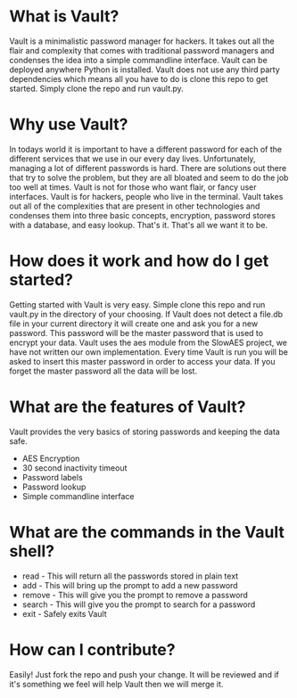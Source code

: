 What is Vault?
==============

Vault is a minimalistic password manager for hackers. It takes out all the flair and complexity that comes with traditional password managers and condenses the idea into a simple commandline 
interface. Vault can be deployed anywhere Python is installed. Vault does not use any third party dependencies which means all you have to do is clone this repo to get started. Simply clone 
the repo and run vault.py.

Why use Vault?
==============

In todays world it is important to have a different password for each of the different services that we use in our every day lives. Unfortunately, managing a lot of different passwords is hard.
There are solutions out there that try to solve the problem, but they are all bloated and seem to do the job too well at times. Vault is not for those who want flair, or fancy user interfaces. Vault
is for hackers, people who live in the terminal. Vault takes out all of the complexities that are present in other technologies and condenses them into three basic concepts, encryption, password
stores with a database, and easy lookup. That's it. That's all we want it to be. 

How does it work and how do I get started?
=====================

Getting started with Vault is very easy. Simple clone this repo and run vault.py in the directory of your choosing. If Vault does not detect a file.db file in your current directory it will
create one and ask you for a new password. This password will be the master password that is used to encrypt your data. Vault uses the aes module from the SlowAES project, we have not written our 
own implementation. Every time Vault is run you will be asked to insert this master password in order to access your data. If you forget the master password all the data will be lost.

What are the features of Vault?
===============================

Vault provides the very basics of storing passwords and keeping the data safe.

- AES Encryption
- 30 second inactivity timeout
- Password labels
- Password lookup
- Simple commandline interface

What are the commands in the Vault shell?
=========================================

* read - This will return all the passwords stored in plain text
* add - This will bring up the prompt to add a new password
* remove - This will give you the prompt to remove a password
* search - This will give you the prompt to search for a password
* exit - Safely exits Vault

How can I contribute?
=====================

Easily! Just fork the repo and push your change. It will be reviewed and if it's something we feel will help Vault then we will merge it.

